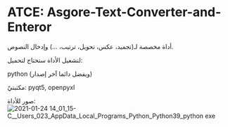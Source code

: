 # ATCE: Asgore-Text-Converter-and-Enteror
أداة مخصصة لـ(تجميد، عكس، تحويل، ترتيب، ...) وإدخال النصوص.


لتشغيل الأداة ستحتاج لتحميل:

python (ويفضل دائما آخر إصدار)

مكتبتيّ: pyqt5, openpyxl


صور للأداة:
![2021-01-24 14_01_15-C__Users_023_AppData_Local_Programs_Python_Python39_python exe](https://user-images.githubusercontent.com/52295461/105629611-b01abd80-5e4c-11eb-860b-0244bddf54e5.png)
